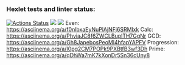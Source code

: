 ### Hexlet tests and linter status:
[![Actions Status](https://github.com/ana6959/java-project-61/workflows/hexlet-check/badge.svg)](https://github.com/ana6959/java-project-61/actions)
<a href="https://codeclimate.com/github/ana6959/java-project-61/maintainability"><img src="https://api.codeclimate.com/v1/badges/b81fe61b288772389eaf/maintainability" /></a>
<a href="https://codeclimate.com/github/ana6959/java-project-61/test_coverage"><img src="https://api.codeclimate.com/v1/badges/b81fe61b288772389eaf/test_coverage" /></a>
Even: https://asciinema.org/a/f0nlbxaEyNuPlAjNFj6SRMlxk
Calc: https://asciinema.org/a/PhviaJC8f6ZWCLBuplTH7GgNr
GCD: https://asciinema.org/a/Gh8JapebosPeoMl4hfapYAPFV
Progression: https://asciinema.org/a/I0pg2CM7POPk9PXBtfB3wf3Dh
Prime: https://asciinema.org/a/qDhWa7mK7kXonDr5Sn36cUny8
